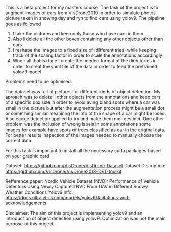 This is a beta project for my masters course. The task of the project is to augment images of cars from VisDrone2019 in order to simulate photos picture taken in snowing day and ryn to find cars using yolov9.
The pipeline goes as followed 
1) I take the pictures and keep only those who have cars in them
2) Also I delete all the other boxes containing any other objects other than cars
3) I reshape the images to a fixed size of (different tries) while keeping track of the scaling factor in order to scale the annotations accordingly
4) When all that is done I create the needed format of the directories in order to creat the yaml file of the data in order to feed the pretrained yolov9 model

Problems need to be optimised:

The dataset was full of pictures for different kinds of object detection. My aproach was to delete ll other objects from the annotations and keep cars of a specific box size in order to avoid aving bland spots where a car was small in the picture but after the augmentation process might be a small dot or something similar meaninng the info of the shape of a car might be losed. Also eadge detection applied to try and make them mor destinct. One other problem was the inclusion of wrong labels in some annotations some images for example have spots of trees classified as car in the original data. For better results inspection of the images needed to manually choose the correct data. 

For this task is important to install all the necessary cuda packages based on your graphic card

Dataset: https://github.com/VisDrone/VisDrone-Dataset
Dataset Discription: https://github.com/VisDrone/VisDrone2018-DET-toolkit

Refference paper: Nordic Vehicle Dataset (NVD): Performance of Vehicle Detectors Using Newly Captured NVD From UAV in Different Snowy Weather Conditions
Yolov9 info: https://docs.ultralytics.com/models/yolov9/#citations-and-acknowledgements

Disclaimer: The aim of this project is implementing yolov9 and an introduction of object detection using yolov9. Optimization was not the main purpose of this project. 
